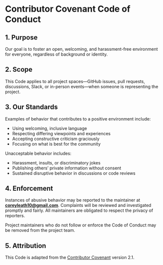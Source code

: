 # Contributor Covenant Code of Conduct

## 1. Purpose
Our goal is to foster an open, welcoming, and harassment-free environment for everyone, regardless of background or identity.

## 2. Scope
This Code applies to all project spaces—GitHub issues, pull requests, discussions, Slack, or in-person events—when someone is representing the project.

## 3. Our Standards
Examples of behavior that contributes to a positive environment include:

* Using welcoming, inclusive language  
* Respecting differing viewpoints and experiences  
* Accepting constructive criticism graciously  
* Focusing on what is best for the community

Unacceptable behavior includes:

* Harassment, insults, or discriminatory jokes  
* Publishing others’ private information without consent  
* Sustained disruptive behavior in discussions or code reviews

## 4. Enforcement
Instances of abusive behavior may be reported to the maintainer at **coreyleath10@gmail.com**. Complaints will be reviewed and investigated promptly and fairly. All maintainers are obligated to respect the privacy of reporters.

Project maintainers who do not follow or enforce the Code of Conduct may be removed from the project team.

## 5. Attribution
This Code is adapted from the [Contributor Covenant](https://www.contributor-covenant.org/) version 2.1.
